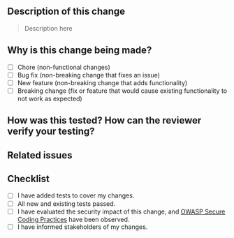 <!--- Provide a general summary of your changes in the Title above -->
<!--- Code generated by shipbuilder init 1.21.2. DO NOT EDIT. -->

## Description of this change
<!--- Describe your changes in detail -->
<!--- Why is this change required? What problem does it solve? -->
> Description here

## Why is this change being made?
- [ ] Chore (non-functional changes)
- [ ] Bug fix (non-breaking change that fixes an issue)
- [ ] New feature (non-breaking change that adds functionality)
- [ ] Breaking change (fix or feature that would cause existing functionality to not work as expected)

## How was this tested? How can the reviewer verify your testing?
<!--- Please describe in detail how you tested your changes. -->
<!--- Include details of your testing environment, and the tests you ran to -->
<!--- see how your change affects other areas of the code, etc. -->

## Related issues
<!--- If fixing a bug, there should be an issue describing it with steps to reproduce -->
<!--- Please link to the issue here: -->

## Checklist
<!--- Go over all the following points, and put an `x` in all the boxes that apply. -->
<!--- If you're unsure about any of these, don't hesitate to ask. We're here to help! -->
- [ ] I have added tests to cover my changes.
- [ ] All new and existing tests passed.
- [ ] I have evaluated the security impact of this change, and [OWASP Secure Coding Practices](https://owasp.org/www-project-secure-coding-practices-quick-reference-guide/migrated_content#) have been observed.
- [ ] I have informed stakeholders of my changes.
